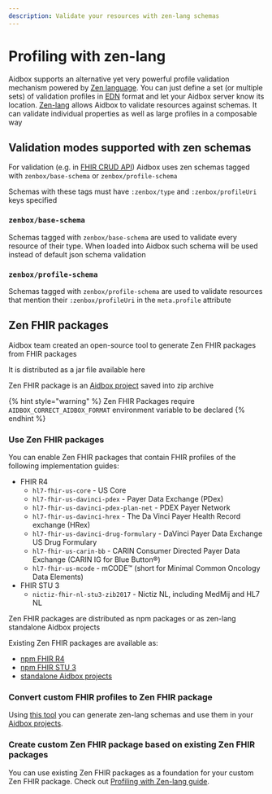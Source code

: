 ```yaml
---
description: Validate your resources with zen-lang schemas
---
```


# Profiling with zen-lang

Aidbox supports an alternative yet very powerful profile validation mechanism powered by [Zen language](https://github.com/zen-lang/zen). You can just define a set (or multiple sets) of validation profiles in [EDN](https://github.com/edn-format/edn) format and let your Aidbox server know its location. [Zen-lang](https://github.com/zen-lang/zen) allows Aidbox to validate resources against schemas. It can validate individual properties as well as large profiles in a composable way

## Validation modes supported with zen schemas

For validation (e.g. in [FHIR CRUD API](../api-1/api/crud-1/)) Aidbox uses zen schemas tagged with `zenbox/base-schema` or `zenbox/profile-schema`

Schemas with these tags must have `:zenbox/type` and `:zenbox/profileUri` keys specified

### `zenbox/base-schema`

Schemas tagged with `zenbox/base-schema` are used to validate every resource of their type. When loaded into Aidbox such schema will be used instead of default json schema validation

### `zenbox/profile-schema`

Schemas tagged with `zenbox/profile-schema` are used to validate resources that mention their `:zenbox/profileUri` in the `meta.profile` attribute

## Zen FHIR packages

Aidbox team created an open-source tool to generate Zen FHIR packages from FHIR packages

It is distributed as a jar file available here&#x20;

Zen FHIR  package is an [Aidbox project](../aidbox-configuration/aidbox-zen-lang-project.md) saved into zip archive

{% hint style="warning" %}
Zen FHIR Packages require `AIDBOX_CORRECT_AIDBOX_FORMAT` environment variable to be declared
{% endhint %}

### Use Zen FHIR packages

You can enable Zen FHIR packages that contain FHIR profiles of the following implementation guides:

* FHIR R4
  * `hl7-fhir-us-core` - US Core
  * `hl7-fhir-us-davinci-pdex` - Payer Data Exchange (PDex)
  * `hl7-fhir-us-davinci-pdex-plan-net` - PDEX Payer Network
  * `hl7-fhir-us-davinci-hrex` - The Da Vinci Payer Health Record exchange (HRex)
  * `hl7-fhir-us-davinci-drug-formulary` - DaVinci Payer Data Exchange US Drug Formulary
  * `hl7-fhir-us-carin-bb` - CARIN Consumer Directed Payer Data Exchange (CARIN IG for Blue Button®)
  * `hl7-fhir-us-mcode` - mCODE™ (short for Minimal Common Oncology Data Elements)
* FHIR STU 3
  * `nictiz-fhir-nl-stu3-zib2017` - Nictiz NL, including MedMij and HL7 NL

Zen FHIR packages are distributed as npm packages or as zen-lang standalone Aidbox projects

Existing Zen FHIR packages are available as:

* [npm FHIR R4](https://www.npmjs.com/browse/depended/@zen-lang/hl7-fhir-r4-core)&#x20;
* [npm FHIR STU 3](https://www.npmjs.com/browse/depended/@zen-lang/hl7-fhir-r3-core)
* [standalone Aidbox projects](https://github.com/zen-lang/fhir/releases/latest)

### Convert custom FHIR profiles to Zen FHIR package

Using [this tool](https://github.com/zen-lang/fhir/blob/main/README.md) you can generate zen-lang schemas and use them in your [Aidbox projects](../aidbox-configuration/aidbox-zen-lang-project.md).

### Create custom Zen FHIR package based on existing Zen FHIR packages

You can use existing Zen FHIR packages as a foundation for your custom Zen FHIR package. Check out [Profiling with Zen-lang guide](draft-profiling-with-zen-lang.md).
